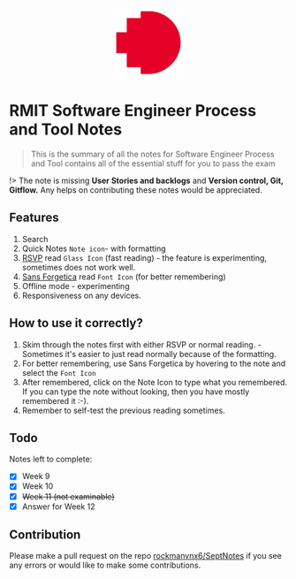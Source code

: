 <center><img src="README.assets/www.rmit.edu.au"></center>

# RMIT Software Engineer Process and Tool Notes

> This is the summary of all the notes for Software Engineer Process and Tool contains all of the essential stuff for you to pass the exam

!> The note is missing **User Stories and backlogs** and **Version control, Git, Gitflow.** Any helps on contributing these notes would be appreciated.

## Features
1. Search
2. Quick Notes `Note icon`- with formatting
3. [RSVP](https://en.wikipedia.org/wiki/Rapid_serial_visual_presentation) read `Glass Icon` (fast reading) - the feature is experimenting, sometimes does not work well.
4. [Sans Forgetica](https://sansforgetica.rmit/) read `Font Icon` (for better remembering)
5. Offline mode - experimenting
6. Responsiveness on any devices.
   
## How to use it correctly?
1. Skim through the notes first with either RSVP or normal reading. - Sometimes it's easier to just read normally because of the formatting.
2. For better remembering, use Sans Forgetica by hovering to the note and select the `Font Icon`
3. After remembered, click on the Note Icon to type what you remembered. If you can type the note without looking, then you have mostly remembered it :-). 
4. Remember to self-test the previous reading sometimes.


## Todo
Notes left to complete:
- [x] Week 9
- [x] Week 10
- [x] ~~Week 11 (not examinable)~~
- [x] Answer for Week 12

## Contribution

Please make a pull request on the repo [rockmanvnx6/SeptNotes](https://github.com/rockmanvnx6/SeptNotes) if you see any errors or would like to make some contributions.



